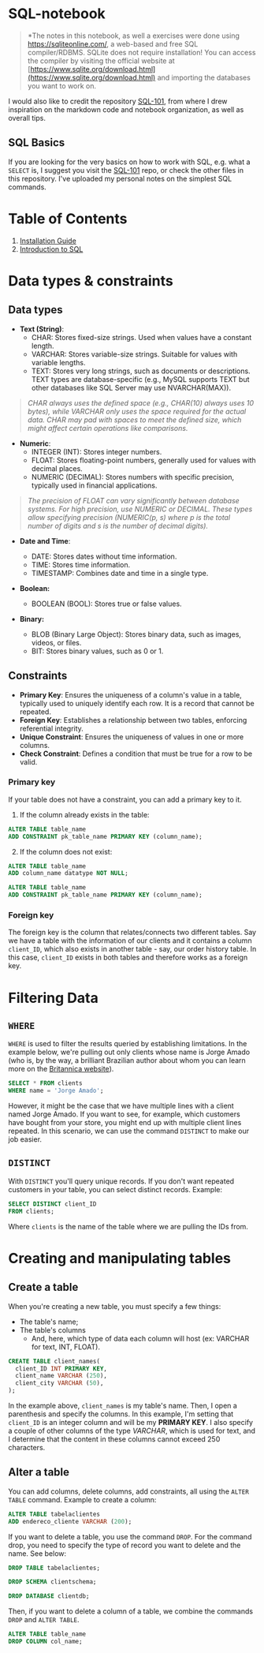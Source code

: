 # SQL-notebook
> *The notes in this notebook, as well a exercises were done using https://sqliteonline.com/, a web-based and free SQL compiler/RDBMS. SQLite does not require installation! You can access the compiler by visiting the official website at [https://www.sqlite.org/download.html](https://www.sqlite.org/download.html) and importing the databases you want to work on.

I would also like to credit the repository [SQL-101](https://github.com/biancainocencio/SQL-101/tree/main), from where I drew inspiration on the markdown code and notebook organization, as well as overall tips. 

## SQL Basics
If you are looking for the very basics on how to work with SQL, e.g. what a `SELECT` is, I suggest you visit the [SQL-101](https://github.com/biancainocencio/SQL-101/tree/main) repo, or check the other files in this repository. I've uploaded my personal notes on the simplest SQL commands.


# Table of Contents
1. [Installation Guide](#installation-guide)
2. [Introduction to SQL](#introduction-to-sql)

# Data types & constraints
## Data types
* **Text (String)**:
  * CHAR: Stores fixed-size strings. Used when values have a constant length.
  * VARCHAR: Stores variable-size strings. Suitable for values with variable lengths.
  * TEXT: Stores very long strings, such as documents or descriptions. TEXT types are database-specific (e.g., MySQL supports TEXT but other databases like SQL Server may use NVARCHAR(MAX)).

> *CHAR always uses the defined space (e.g., CHAR(10) always uses 10 bytes), while VARCHAR only uses the space required for the actual data. CHAR may pad with spaces to meet the defined size, which might affect certain operations like comparisons.*

* **Numeric**:
  * INTEGER (INT): Stores integer numbers.
  * FLOAT: Stores floating-point numbers, generally used for values with decimal places.
  * NUMERIC (DECIMAL): Stores numbers with specific precision, typically used in financial applications.

> *The precision of FLOAT can vary significantly between database systems. For high precision, use NUMERIC or DECIMAL. These types allow specifying precision (NUMERIC(p, s) where p is the total number of digits and s is the number of decimal digits).*

* **Date and Time**:
  * DATE: Stores dates without time information.
  * TIME: Stores time information.
  * TIMESTAMP: Combines date and time in a single type.

* **Boolean:**
  * BOOLEAN (BOOL): Stores true or false values.

* **Binary:**
  * BLOB (Binary Large Object): Stores binary data, such as images, videos, or files.
  * BIT: Stores binary values, such as 0 or 1.

## Constraints
- **Primary Key**: Ensures the uniqueness of a column's value in a table, typically used to uniquely identify each row. It is a record that cannot be repeated.
- **Foreign Key**: Establishes a relationship between two tables, enforcing referential integrity.
- **Unique Constraint**: Ensures the uniqueness of values in one or more columns.
- **Check Constraint**: Defines a condition that must be true for a row to be valid.

### Primary key
If your table does not have a constraint, you can add a primary key to it.

1. If the column already exists in the table:
```sql
ALTER TABLE table_name
ADD CONSTRAINT pk_table_name PRIMARY KEY (column_name);
```

2. If the column does not exist:
```sql
ALTER TABLE table_name
ADD column_name datatype NOT NULL;

ALTER TABLE table_name
ADD CONSTRAINT pk_table_name PRIMARY KEY (column_name);
```

### Foreign key 
The foreign key is the column that relates/connects two different tables. Say we have a table with the information of our clients and it contains a column `client_ID`, which also exists in another table - say, our order history table. In this case, `client_ID` exists in both tables and therefore works as a foreign key. 

# Filtering Data
## `WHERE`
`WHERE` is used to filter the results queried by establishing limitations. In the example below, we're pulling out only clients whose name is Jorge Amado (who is, by the way, a brilliant Brazilian author about whom you can learn more on the [Britannica website](https://www.britannica.com/biography/Jorge-Amado)).  

```sql
SELECT * FROM clients
WHERE name = 'Jorge Amado';
```
However, it might be the case that we have multiple lines with a client named Jorge Amado. If you want to see, for example, which customers have bought from your store, you might end up with multiple client lines repeated. In this scenario, we can use the command `DISTINCT` to make our job easier.

## `DISTINCT`
With `DISTINCT` you'll query unique records. If you don't want repeated customers in your table, you can select distinct records. Example:

```sql
SELECT DISTINCT client_ID
FROM clients; 
```
Where `clients` is the name of the table where we are pulling the IDs from. 

# Creating and manipulating tables
## Create a table
When you're creating a new table, you must specify a few things:
* The table's name;
* The table's columns
  * And, here, which type of data each column will host (ex: VARCHAR for text, INT, FLOAT).

```sql
CREATE TABLE client_names(
  client_ID INT PRIMARY KEY,
  client_name VARCHAR (250),
  client_city VARCHAR (50),
);
```
In the example above, `client_names` is my table's name. Then, I open a parenthesis and specify the columns. In this example, I'm setting that `client_ID` is an integer column and will be my **PRIMARY KEY**. I also specify a couple of other columns of the type *VARCHAR*, which is used for text, and I determine that the content in these columns cannot exceed 250 characters. 

## Alter a table
You can add columns, delete columns, add constraints, all using the `ALTER TABLE` command. Example to create a column:

```sql
ALTER TABLE tabelaclientes
ADD endereco_cliente VARCHAR (200);
```

If you want to delete a table, you use the command `DROP`. For the command drop, you need to specify the type of record you want to delete and the name. See below:

```sql
DROP TABLE tabelaclientes;

DROP SCHEMA clientschema;

DROP DATABASE clientdb;
```

Then, if you want to delete a column of a table, we combine the commands `DROP` and `ALTER TABLE`.

```sql
ALTER TABLE table_name
DROP COLUMN col_name;
```
